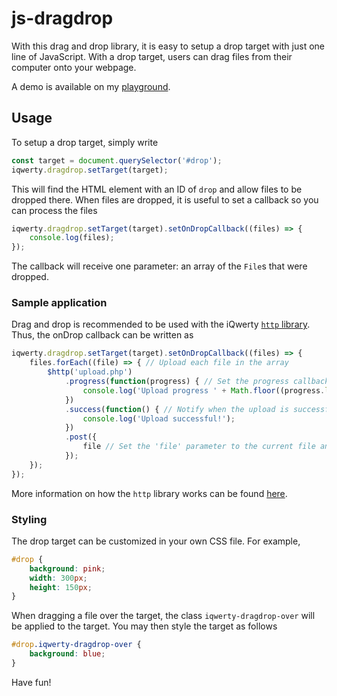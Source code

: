 # js-dragdrop

With this drag and drop library, it is easy to setup a drop target with just one line of JavaScript. With a drop target, users can drag files from their computer onto your webpage.

A demo is available on my [playground](https://www.michaelcheng.us/lib-js/dragdrop/).

## Usage
To setup a drop target, simply write

```javascript
const target = document.querySelector('#drop');
iqwerty.dragdrop.setTarget(target);
```

This will find the HTML element with an ID of `drop` and allow files to be dropped there. When files are dropped, it is useful to set a callback so you can process the files

```javascript
iqwerty.dragdrop.setTarget(target).setOnDropCallback((files) => {
	console.log(files);
});
```

The callback will receive one parameter: an array of the `File`s that were dropped.

### Sample application
Drag and drop is recommended to be used with the iQwerty [`http` library](https://github.com/mlcheng/js-http). Thus, the onDrop callback can be written as

```javascript
iqwerty.dragdrop.setTarget(target).setOnDropCallback((files) => {
	files.forEach((file) => { // Upload each file in the array
		$http('upload.php')
			.progress(function(progress) { // Set the progress callback
				console.log('Upload progress ' + Math.floor((progress.loaded/progress.total)*100) + '%');
			})
			.success(function() { // Notify when the upload is successful
				console.log('Upload successful!');
			})
			.post({
				file // Set the 'file' parameter to the current file and POST it to the server
			});
	});
});
```

More information on how the `http` library works can be found [here](https://github.com/mlcheng/js-http).

### Styling
The drop target can be customized in your own CSS file. For example,

```css
#drop {
	background: pink;
	width: 300px;
	height: 150px;
}
```

When dragging a file over the target, the class `iqwerty-dragdrop-over` will be applied to the target. You may then style the target as follows

```css
#drop.iqwerty-dragdrop-over {
	background: blue;
}
```

Have fun!
